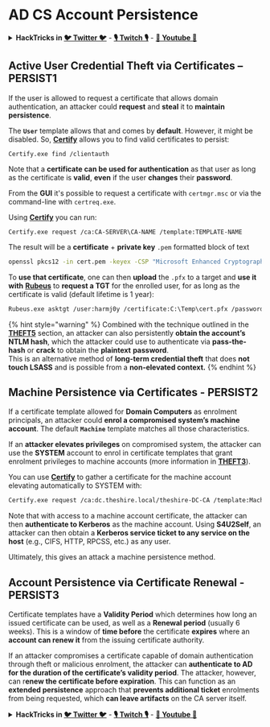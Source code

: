 # AD CS Account Persistence

<details>

<summary><strong>HackTricks in </strong><a href="https://twitter.com/carlospolopm"><strong>🐦 Twitter 🐦</strong></a> - <a href="https://www.twitch.tv/hacktricks_live/schedule"><strong>🎙️ Twitch 🎙️</strong></a> - <a href="https://www.youtube.com/@hacktricks_LIVE"><strong>🎥 Youtube 🎥</strong></a></summary>

- Do you work in a **cybersecurity company**? Do you want to see your **company advertised in HackTricks**? or do you want to have access to the **latest version of the PEASS or download HackTricks in PDF**? Check the [**SUBSCRIPTION PLANS**](https://github.com/sponsors/carlospolop)!

- Discover [**The PEASS Family**](https://opensea.io/collection/the-peass-family), our collection of exclusive [**NFTs**](https://opensea.io/collection/the-peass-family)

- Get the [**official PEASS & HackTricks swag**](https://peass.creator-spring.com)

- **Join the** [**💬**](https://emojipedia.org/speech-balloon/) [**Discord group**](https://discord.gg/hRep4RUj7f) or the [**telegram group**](https://t.me/peass) or **follow** me on **Twitter** [**🐦**](https://github.com/carlospolop/hacktricks/tree/7af18b62b3bdc423e11444677a6a73d4043511e9/\[https:/emojipedia.org/bird/README.md)[**@carlospolopm**](https://twitter.com/carlospolopm)**.**

- **Share your hacking tricks by submitting PRs to the [hacktricks repo](https://github.com/carlospolop/hacktricks) and [hacktricks-cloud repo](https://github.com/carlospolop/hacktricks-cloud)**.

</details>

## Active User Credential Theft via Certificates – PERSIST1

If the user is allowed to request a certificate that allows domain authentication, an attacker could **request** and **steal** it to **maintain** **persistence**.

The **`User`** template allows that and comes by **default**. However, it might be disabled. So, [**Certify**](https://github.com/GhostPack/Certify) allows you to find valid certificates to persist:

```
Certify.exe find /clientauth
```

Note that a **certificate can be used for authentication** as that user as long as the certificate is **valid**, **even** if the user **changes** their **password**.

From the **GUI** it's possible to request a certificate with `certmgr.msc` or via the command-line with `certreq.exe`.

Using [**Certify**](https://github.com/GhostPack/Certify) you can run:

```
Certify.exe request /ca:CA-SERVER\CA-NAME /template:TEMPLATE-NAME
```

The result will be a **certificate** + **private key** `.pem` formatted block of text

```bash
openssl pkcs12 -in cert.pem -keyex -CSP "Microsoft Enhanced Cryptographic Provider v1.0" -export -out cert.pfx
```

To **use that certificate**, one can then **upload** the `.pfx` to a target and **use it with** [**Rubeus**](https://github.com/GhostPack/Rubeus) to **request a TGT** for the enrolled user, for as long as the certificate is valid (default lifetime is 1 year):

```bash
Rubeus.exe asktgt /user:harmj0y /certificate:C:\Temp\cert.pfx /password:CertPass!
```

{% hint style="warning" %}
Combined with the technique outlined in the [**THEFT5**](certificate-theft.md#ntlm-credential-theft-via-pkinit-theft5) section, an attacker can also persistently **obtain the account’s NTLM hash**, which the attacker could use to authenticate via **pass-the-hash** or **crack** to obtain the **plaintext** **password**. \
This is an alternative method of **long-term credential theft** that does **not touch LSASS** and is possible from a **non-elevated context.**
{% endhint %}

## Machine Persistence via Certificates - PERSIST2

If a certificate template allowed for **Domain Computers** as enrolment principals, an attacker could **enrol a compromised system’s machine account**. The default **`Machine`** template matches all those characteristics.

If an **attacker elevates privileges** on compromised system, the attacker can use the **SYSTEM** account to enrol in certificate templates that grant enrolment privileges to machine accounts (more information in [**THEFT3**](certificate-theft.md#machine-certificate-theft-via-dpapi-theft3)).

You can use [**Certify**](https://github.com/GhostPack/Certify)  to  gather a certificate for the machine account elevating automatically to SYSTEM with:

```bash
Certify.exe request /ca:dc.theshire.local/theshire-DC-CA /template:Machine /machine
```

Note that with access to a machine account certificate, the attacker can then **authenticate to Kerberos** as the machine account. Using **S4U2Self**, an attacker can then obtain a **Kerberos service ticket to any service on the host** (e.g., CIFS, HTTP, RPCSS, etc.) as any user.

Ultimately, this gives an attack a machine persistence method.

## Account Persistence via Certificate Renewal - PERSIST3

Certificate templates have a **Validity Period** which determines how long an issued certificate can be used, as well as a **Renewal period** (usually 6 weeks). This is a window of **time before** the certificate **expires** where an **account can renew it** from the issuing certificate authority.

If an attacker compromises a certificate capable of domain authentication through theft or malicious enrolment, the attacker can **authenticate to AD for the duration of the certificate’s validity period**. The attacker, however, can r**enew the certificate before expiration**. This can function as an **extended persistence** approach that **prevents additional ticket** enrolments from being requested, which **can leave artifacts** on the CA server itself.

<details>

<summary><strong>HackTricks in </strong><a href="https://twitter.com/carlospolopm"><strong>🐦 Twitter 🐦</strong></a> - <a href="https://www.twitch.tv/hacktricks_live/schedule"><strong>🎙️ Twitch 🎙️</strong></a> - <a href="https://www.youtube.com/@hacktricks_LIVE"><strong>🎥 Youtube 🎥</strong></a></summary>

- Do you work in a **cybersecurity company**? Do you want to see your **company advertised in HackTricks**? or do you want to have access to the **latest version of the PEASS or download HackTricks in PDF**? Check the [**SUBSCRIPTION PLANS**](https://github.com/sponsors/carlospolop)!

- Discover [**The PEASS Family**](https://opensea.io/collection/the-peass-family), our collection of exclusive [**NFTs**](https://opensea.io/collection/the-peass-family)

- Get the [**official PEASS & HackTricks swag**](https://peass.creator-spring.com)

- **Join the** [**💬**](https://emojipedia.org/speech-balloon/) [**Discord group**](https://discord.gg/hRep4RUj7f) or the [**telegram group**](https://t.me/peass) or **follow** me on **Twitter** [**🐦**](https://github.com/carlospolop/hacktricks/tree/7af18b62b3bdc423e11444677a6a73d4043511e9/\[https:/emojipedia.org/bird/README.md)[**@carlospolopm**](https://twitter.com/carlospolopm)**.**

- **Share your hacking tricks by submitting PRs to the [hacktricks repo](https://github.com/carlospolop/hacktricks) and [hacktricks-cloud repo](https://github.com/carlospolop/hacktricks-cloud)**.

</details>
